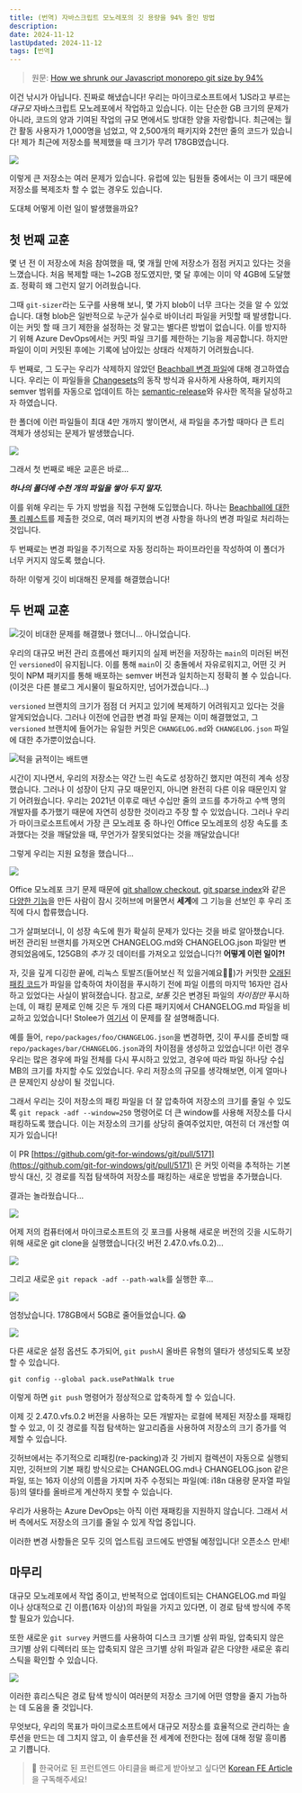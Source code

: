 ```yaml
---
title: (번역) 자바스크립트 모노레포의 깃 용량을 94% 줄인 방법
description:
date: 2024-11-12
lastUpdated: 2024-11-12
tags: [번역]
---
```


> 원문: [How we shrunk our Javascript monorepo git size by 94%](https://www.jonathancreamer.com/how-we-shrunk-our-git-repo-size-by-94-percent/)

이건 낚시가 아닙니다. 진짜로 해냈습니다! 우리는 마이크로소프트에서 1JS라고 부르는 _대규모_ 자바스크립트 모노레포에서 작업하고 있습니다. 이는 단순한 GB 크기의 문제가 아니라, 코드의 양과 기여된 작업의 규모 면에서도 방대한 양을 자랑합니다. 최근에는 월간 활동 사용자가 1,000명을 넘었고, 약 2,500개의 패키지와 2천만 줄의 코드가 있습니다! 제가 최근에 저장소를 복제했을 때 크기가 무려 178GB였습니다.

![](./1.gif)

이렇게 큰 저장소는 여러 문제가 있습니다. 유럽에 있는 팀원들 중에서는 이 크기 때문에 저장소를 복제조차 할 수 없는 경우도 있습니다.

도대체 어떻게 이런 일이 발생했을까요?

## 첫 번째 교훈

몇 년 전 이 저장소에 처음 참여했을 때, 몇 개월 만에 저장소가 점점 커지고 있다는 것을 느꼈습니다. 처음 복제할 때는 1~2GB 정도였지만, 몇 달 후에는 이미 약 4GB에 도달했죠. 정확히 왜 그런지 알기 어려웠습니다.

그때 `git-sizer`라는 도구를 사용해 보니, 몇 가지 blob이 너무 크다는 것을 알 수 있었습니다. 대형 blob은 일반적으로 누군가 실수로 바이너리 파일을 커밋할 때 발생합니다. 이는 커밋 할 때 크기 제한을 설정하는 것 말고는 별다른 방법이 없습니다. 이를 방지하기 위해 Azure DevOps에서는 커밋 파일 크기를 제한하는 기능을 제공합니다. 하지만 파일이 이미 커밋된 후에는 기록에 남아있는 상태라 삭제하기 어려웠습니다.

두 번째로, 그 도구는 우리가 삭제하지 않았던 [Beachball 변경 파일](https://github.com/microsoft/beachball/?ref=jonathancreamer.com)에 대해 경고하였습니다.
우리는 이 파일들을 [Changesets](https://github.com/changesets/changesets?ref=jonathancreamer.com)의 동작 방식과 유사하게 사용하여, 패키지의 semver 범위를 자동으로 업데이트 하는 [semantic-release](https://github.com/semantic-release/semantic-release?ref=jonathancreamer.com)와 유사한 목적을 달성하고자 하였습니다.

한 폴더에 이런 파일들이 최대 4만 개까지 쌓이면서, 새 파일을 추가할 때마다 큰 트리 객체가 생성되는 문제가 발생했습니다.

![](./2.png)

그래서 첫 번째로 배운 교훈은 바로…

_**하나의 폴더에 수천 개의 파일을 쌓아 두지 말자.**_

이를 위해 우리는 두 가지 방법을 직접 구현해 도입했습니다. 하나는 [Beachball에 대한 풀 리퀘스트](https://github.com/microsoft/beachball/pull/584?ref=jonathancreamer.com)를 제출한 것으로, 여러 패키지의 변경 사항을 하나의 변경 파일로 처리하는 것입니다.

두 번째로는 변경 파일을 주기적으로 자동 정리하는 파이프라인을 작성하여 이 폴더가 너무 커지지 않도록 했습니다.

하하! 이렇게 깃이 비대해진 문제를 해결했습니다!

## 두 번째 교훈

![](./3.png '깃이 비대한 문제를 해결했나 했더니… 아니었습니다.')

우리의 대규모 버전 관리 흐름에선 패키지의 실제 버전을 저장하는 `main`의 미러된 버전인 `versioned`이 유지됩니다. 이를 통해 `main`이 깃 충돌에서 자유로워지고, 어떤 깃 커밋이 NPM 패키지를 통해 배포하는 semver 버전과 일치하는지 정확히 볼 수 있습니다. (이것은 다른 블로그 게시물이 필요하지만, 넘어가겠습니다...)

`versioned` 브랜치의 크기가 점점 더 커지고 있기에 복제하기 어려워지고 있다는 것을 알게되었습니다. 그러나 이전에 언급한 변경 파일 문제는 이미 해결했었고, 그 `versioned` 브랜치에 들어가는 유일한 커밋은 `CHANGELOG.md`와 `CHANGELOG.json` 파일에 대한 추가뿐이었습니다.

![](./4.gif '턱을 긁적이는 배트맨')

시간이 지나면서, 우리의 저장소는 약간 느린 속도로 성장하긴 했지만 여전히 계속 성장했습니다. 그러나 이 성장이 단지 규모 때문인지, 아니면 완전히 다른 이유 때문인지 알기 어려웠습니다. 우리는 2021년 이후로 매년 수십만 줄의 코드를 추가하고 수백 명의 개발자를 추가했기 때문에 자연히 성장한 것이라고 주장 할 수 있었습니다. 그러나 우리가 마이크로소프트에서 가장 큰 모노레포 중 하나인 Office 모노레포의 성장 속도를 초과했다는 것을 깨달았을 때, 무언가가 잘못되었다는 것을 깨달았습니다!

그렇게 우리는 지원 요청을 했습니다...

![](./5)

Office 모노레포 크기 문제 때문에 [git shallow checkout](https://github.blog/open-source/git/bring-your-monorepo-down-to-size-with-sparse-checkout/?ref=jonathancreamer.com), [git sparse index](https://github.blog/open-source/git/make-your-monorepo-feel-small-with-gits-sparse-index/?ref=jonathancreamer.com)와 같은 [다양한 기능](https://devblogs.microsoft.com/devops/exploring-new-frontiers-for-git-push-performance/?ref=jonathancreamer.com)을 만든 사람이 잠시 깃허브에 머물면서 **세계**에 그 기능을 선보인 후 우리 조직에 다시 합류했습니다.

그가 살펴보더니, 이 성장 속도에 뭔가 확실히 문제가 있다는 것을 바로 알아챘습니다. 버전 관리된 브랜치를 가져오면 CHANGELOG.md와 CHANGELOG.json 파일만 변경되었음에도, 125GB의 _추가_ 깃 데이터를 가져오고 있었습니다?! **어떻게 이런 일이?!**

자, 깃을 깊게 디깅한 끝에, 리눅스 토발즈(들어보신 적 있을거예요🤷‍♂️)가 커밋한 [오래된 패킹 코드](https://github.com/git/git/commit/ce0bd64299ae148ef61a63edcac635de41254cb5?ref=jonathancreamer.com#diff-d3b31a15a4dfd94e1201658d9bfc496a8c606d1ae7083cdbbc05e55c615f89ddL495)가 파일을 압축하여 차이점을 푸시하기 전에 파일 이름의 마지막 16자만 검사하고 있었다는 사실이 밝혀졌습니다. 참고로, _보통_ 깃은 변경된 파일의 _차이점만_ 푸시하는데, 이 패킹 문제로 인해 깃은 두 개의 다른 패키지에서 CHANGELOG.md 파일을 비교하고 있었습니다! Stolee가 [여기서](https://lore.kernel.org/git/pull.1785.git.1725890210.gitgitgadget@gmail.com/?ref=jonathancreamer.com) 이 문제를 잘 설명해줍니다.

예를 들어, `repo/packages/foo/CHANGELOG.json`을 변경하면, 깃이 푸시를 준비할 때 `repo/packages/bar/CHANGELOG.json`과의 차이점을 생성하고 있었습니다! 이런 경우 우리는 많은 경우에 파일 전체를 다시 푸시하고 있었고, 경우에 따라 파일 하나당 수십 MB의 크기를 차지할 수도 있었습니다. 우리 저장소의 규모를 생각해보면, 이게 얼마나 큰 문제인지 상상이 될 것입니다.

그래서 우리는 깃이 저장소의 패킹 파일을 더 잘 압축하여 저장소의 크기를 줄일 수 있도록 `git repack -adf --window=250` 명령어로 더 큰 window를 사용해 저장소를 다시 패킹하도록 했습니다. 이는 저장소의 크기를 상당히 줄여주었지만, 여전히 더 개선할 여지가 있습니다!

이 PR [https://github.com/git-for-windows/git/pull/5171](https://github.com/git-for-windows/git/pull/5171) 은 커밋 이력을 추적하는 기본 방식 대신, 깃 경로를 직접 탐색하여 저장소를 패킹하는 새로운 방법을 추가했습니다.

결과는 놀라웠습니다...

![](./6.png)

어제 저의 컴퓨터에서 마이크로소프트의 깃 포크를 사용해 새로운 버전의 깃을 시도하기 위해 새로운 git clone을 실행했습니다(깃 버전 2.47.0.vfs.0.2)...

![](./7.png)

그리고 새로운 `git repack -adf --path-walk`를 실행한 후...

![](./8.png)

엄청났습니다. 178GB에서 5GB로 줄어들었습니다. 😱

![](./9.gif)

다른 새로운 설정 옵션도 추가되어, `git push`시 올바른 유형의 델타가 생성되도록 보장할 수 있습니다.

`git config --global pack.usePathWalk true`

이렇게 하면 `git push` 명령어가 정상적으로 압축하게 할 수 있습니다.

이제 깃 2.47.0.vfs.0.2 버전을 사용하는 모든 개발자는 로컬에 복제된 저장소를 재패킹할 수 있고, 이 깃 경로를 직접 탐색하는 알고리즘을 사용하여 저장소의 크기 증가를 억제할 수 있습니다.

깃허브에서는 주기적으로 리패킹(re-packing)과 깃 가비지 컬렉션이 자동으로 실행되지만, 깃허브의 기본 패킹 방식으로는 CHANGELOG.md나 CHANGELOG.json 같은 파일, 또는 16자 이상의 이름을 가지며 자주 수정되는 파일(예: i18n 대용량 문자열 파일 등)의 델타를 올바르게 계산하지 못할 수 있습니다.

우리가 사용하는 Azure DevOps는 아직 이런 재패킹을 지원하지 않습니다. 그래서 서버 측에서도 저장소의 크기를 줄일 수 있게 작업 중입니다.

이러한 변경 사항들은 모두 깃의 업스트림 코드에도 반영될 예정입니다! 오픈소스 만세!

## 마무리

대규모 모노레포에서 작업 중이고, 반복적으로 업데이트되는 CHANGELOG.md 파일이나 상대적으로 긴 이름(16자 이상)의 파일을 가지고 있다면, 이 경로 탐색 방식에 주목할 필요가 있습니다.

또한 새로운 `git survey` 커맨드를 사용하여 디스크 크기별 상위 파일, 압축되지 않은 크기별 상위 디렉터리 또는 압축되지 않은 크기별 상위 파일과 같은 다양한 새로운 휴리스틱을 확인할 수 있습니다.

![](10.png)

이러한 휴리스틱은 경로 탐색 방식이 여러분의 저장소 크기에 어떤 영향을 줄지 가늠하는 데 도움을 줄 것입니다.

무엇보다, 우리의 목표가 마이크로소프트에서 대규모 저장소를 효율적으로 관리하는 솔루션을 만드는 데 그치지 않고, 이 솔루션을 전 세계에 전한다는 점에 대해 정말 흥미롭고 기쁩니다.

> 🚀 한국어로 된 프런트엔드 아티클을 빠르게 받아보고 싶다면 [Korean FE Article](https://kofearticle.substack.com/)을 구독해주세요!
